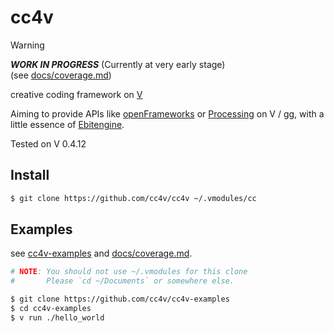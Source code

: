 # cc4v

> [!WARNING]
> ***WORK IN PROGRESS*** (Currently at very early stage)<br>
> (see [docs/coverage.md](docs/coverage.md))

creative coding framework on [V](https://vlang.io/)

Aiming to provide APIs like [openFrameworks](https://openframeworks.cc/documentation/) or [Processing](https://processing.org/reference) on V / [gg](https://modules.vlang.io/gg.html), with a little essence of [Ebitengine](https://ebitengine.org/).

Tested on V 0.4.12

## Install

```bash
$ git clone https://github.com/cc4v/cc4v ~/.vmodules/cc
```

## Examples

see [cc4v-examples](https://github.com/cc4v/cc4v-examples) and [docs/coverage.md](docs/coverage.md).

```bash
# NOTE: You should not use ~/.vmodules for this clone
#       Please `cd ~/Documents` or somewhere else.

$ git clone https://github.com/cc4v/cc4v-examples
$ cd cc4v-examples
$ v run ./hello_world
```
